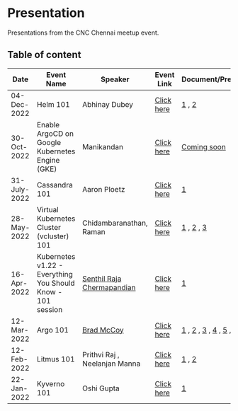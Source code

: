 # Presentation
Presentations from the CNC Chennai meetup event.

## Table of content

| Date  | Event Name | Speaker | Event Link | Document/Presentation |
| --- | --- | --- | --- | --- |
| 04-Dec-2022 | Helm 101| Abhinay Dubey | [Click here](https://community.cncf.io/events/details/cncf-chennai-presents-helm-101/) | [1](https://github.com/Abhinav-26/your-first-helm-chart) , [2](https://devtron.ai/blog/the-ultimate-kubernetes-dashboard-for-helm/) |
| 30-Oct-2022 | Enable ArgoCD on Google Kubernetes Engine (GKE) | Manikandan | [Click here](https://community.cncf.io/events/details/cncf-chennai-presents-enable-argocd-on-google-kubernetes-engine-gke/) | [Coming soon]() |
| 31-July-2022 | Cassandra 101 | Aaron Ploetz | [Click here](https://community.cncf.io/events/details/cncf-chennai-presents-cassandra-101/) | [1](https://github.com/datastaxdevs/workshop-intro-to-cassandra/blob/master/slides/Presentation.pdf) |
| 28-May-2022  | Virtual Kubernetes Cluster (vcluster) 101 |  Chidambaranathan, Raman | [Click here](https://community.cncf.io/events/details/cncf-chennai-presents-virtual-kubernetes-cluster-101/) | [1](https://github.com/kcdchennai/workshops/blob/main/vcluster-101/presentation/KCD_virtual_kubernetes_cluster.pptx) , [2](https://github.com/kcdchennai/workshops/tree/main/vcluster-101) , [3](https://www.vcluster.com/docs/what-are-virtual-clusters) |
| 16-Apr-2022  | Kubernetes v1.22 - Everything You Should Know - 101 session |  [Senthil Raja Chermapandian](https://github.com/senthilrch) | [Click here](https://community.cncf.io/events/details/cncf-chennai-presents-kubernetes-v122-everything-you-should-know-101-session/) | [1](https://github.com/CncChennai/presentation/blob/master/16-Apr-2022-Kubernetes%20v1.22.pdf) |
| 12-Mar-2022 | Argo 101 | [Brad McCoy]( https://github.com/bradmccoydev) | [Click here](https://community.cncf.io/events/details/cncf-chennai-presents-argo-101/) | [1](https://www.weave.works/technologies/gitops/) , [2](https://github.com/bradmccoydev/argo-demo/blob/main/.github/workflows/ci.yml) , [3](https://github.com/bitnami-labs/sealed-secrets) , [4](https://github.com/bradmccoydev/mentoring) , [5](https://argoproj.github.io/) , [6](https://github.com/cello-proj/cello) |
| 12-Feb-2022 | Litmus 101 | Prithvi Raj , Neelanjan Manna | [Click here](https://community.cncf.io/events/details/cncf-chennai-presents-litmus-101/) | [1](github.com/litmuschaos/litmus) , [2](docs.litmuschaos.io) |
| 22-Jan-2022 | Kyverno 101 | Oshi Gupta | [Click here](https://community.cncf.io/events/details/cncf-chennai-presents-kyverno-101/) | [1](https://cloudyuga.guru/hands_on_lab/kyverno-introduction/) |
